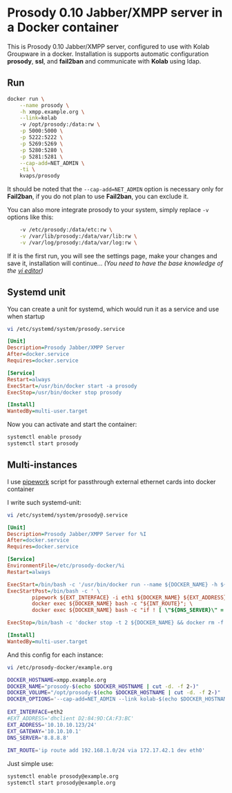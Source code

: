 Prosody 0.10 Jabber/XMPP server in a Docker container
=====================================================

This is Prosody 0.10 Jabber/XMPP server, configured to use with Kolab Groupware in a docker.
Installation is supports automatic configuration **prosody**, **ssl**, and **fail2ban** and communicate with **Kolab** using ldap.

Run
---

```bash
docker run \
    --name prosody \
    -h xmpp.example.org \
    --link=kolab
    -v /opt/prosody:/data:rw \
    -p 5000:5000 \
    -p 5222:5222 \
    -p 5269:5269 \
    -p 5280:5280 \
    -p 5281:5281 \
    --cap-add=NET_ADMIN \
    -ti \
    kvaps/prosody
```
It should be noted that the `--cap-add=NET_ADMIN` option is necessary only for **Fail2ban**, if you do not plan to use **Fail2ban**, you can exclude it.

You can also more integrate prosody to your system, simply replace `-v` options like this:
```bash
    -v /etc/prosody:/data/etc:rw \
    -v /var/lib/prosody:/data/var/lib:rw \
    -v /var/log/prosody:/data/var/log:rw \
```

If it is the first run, you will see the settings page, make your changes and save it, installation will continue...
*(You need to have the base knowledge of the [vi editor](http://google.com/#q=vi+editor))*

Systemd unit
------------

You can create a unit for systemd, which would run it as a service and use when startup

```bash
vi /etc/systemd/system/prosody.service
```

```ini
[Unit]
Description=Prosody Jabber/XMPP Server
After=docker.service
Requires=docker.service

[Service]
Restart=always
ExecStart=/usr/bin/docker start -a prosody
ExecStop=/usr/bin/docker stop prosody

[Install]
WantedBy=multi-user.target
```

Now you can activate and start the container:
```bash
systemctl enable prosody
systemctl start prosody
```

Multi-instances
---------------

I use [pipework](https://github.com/jpetazzo/pipework) script for passthrough external ethernet cards into docker container

I write such systemd-unit:
```bash
vi /etc/systemd/system/prosody@.service
```
```ini
[Unit]
Description=Prosody Jabber/XMPP Server for %I
After=docker.service
Requires=docker.service

[Service]
EnvironmentFile=/etc/prosody-docker/%i
Restart=always

ExecStart=/bin/bash -c '/usr/bin/docker run --name ${DOCKER_NAME} -h ${DOCKER_HOSTNAME} -v ${DOCKER_VOLUME}:/data:rw ${DOCKER_OPTIONS} kvaps/prosody'
ExecStartPost=/bin/bash -c ' \
        pipework ${EXT_INTERFACE} -i eth1 ${DOCKER_NAME} ${EXT_ADDRESS}@${EXT_GATEWAY}; \
        docker exec ${DOCKER_NAME} bash -c "${INT_ROUTE}"; \
        docker exec ${DOCKER_NAME} bash -c "if ! [ \"${DNS_SERVER}\" = \"\" ] ; then echo nameserver ${DNS_SERVER} > /etc/resolv.conf ; fi" '

ExecStop=/bin/bash -c 'docker stop -t 2 ${DOCKER_NAME} && docker rm -f ${DOCKER_NAME}'

[Install]
WantedBy=multi-user.target
```

And this config for each instance:
```bash
vi /etc/prosody-docker/example.org
```
```bash
DOCKER_HOSTNAME=xmpp.example.org
DOCKER_NAME="prosody-$(echo $DOCKER_HOSTNAME | cut -d. -f 2-)"
DOCKER_VOLUME="/opt/prosody-$(echo $DOCKER_HOSTNAME | cut -d. -f 2-)"
DOCKER_OPTIONS='--cap-add=NET_ADMIN --link kolab-$(echo $DOCKER_HOSTNAME | cut -d. -f 2-) -p 5280:5280 -p 5281:5281'
 
EXT_INTERFACE=eth2
#EXT_ADDRESS='dhclient D2:84:9D:CA:F3:BC'
EXT_ADDRESS='10.10.10.123/24'
EXT_GATEWAY='10.10.10.1'
DNS_SERVER='8.8.8.8'
 
INT_ROUTE='ip route add 192.168.1.0/24 via 172.17.42.1 dev eth0'
```
Just simple use:
```bash
systemctl enable prosody@example.org
systemctl start prosody@example.org
```
